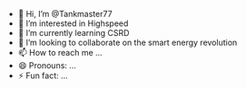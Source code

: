 - 👋 Hi, I’m @Tankmaster77
- 👀 I’m interested in Highspeed
- 🌱 I’m currently learning CSRD
- 💞️ I’m looking to collaborate on the smart energy revolution 
- 📫 How to reach me ...
- 😄 Pronouns: ...
- ⚡ Fun fact: ...

<!---
Tankmaster77/Tankmaster77 is a ✨ special ✨ repository because its `README.md` (this file) appears on your GitHub profile.
You can click the Preview link to take a look at your changes.
--->
